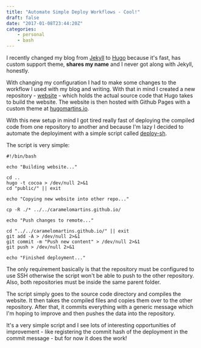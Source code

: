 ```yaml
---
title: "Automate Simple Deploy Workflows - Cool!"
draft: false
date: "2017-01-08T23:44:20Z"
categories:
    - personal
    - bash
---
```


I recently changed my blog from [Jekyll](https://jekyllrb.com/) to [Hugo](https://gohugo.io/) because it's fast, has custom support theme, **shares my name** and I never got along with Jekyll, honestly.

With changing my configuration I had to make some changes to the workflow I used with my blog and writing. With that in mind I created a new repository - [website](https://github.com/caramelomartins/website) - which holds the actual source code that Hugo takes to build the website. The website is then hosted with Github Pages with a custom theme at [hugomartins.io](http://hugomartins.io).

With this new setup in mind I got tired really fast of deploying the compiled code from one repository to another and because I'm lazy I decided to automate the deployiment with a simple script called [deploy-sh](https://github.com/caramelomartins/website/blob/master/scripts/deploy.sh).

The script is very simple:

```
#!/bin/bash

echo "Building website..."

cd ..
hugo -t cocoa > /dev/null 2>&1
cd "public/" || exit

echo "Copying new website into other repo..."

cp -R ./* ../../caramelomartins.github.io/

echo "Push changes to remote..."

cd "../../caramelomartins.github.io/" || exit
git add -A > /dev/null 2>&1
git commit -m "Push new content" > /dev/null 2>&1
git push > /dev/null 2>&1

echo "Finished deployment..."
```

The only requirement basically is that the repository must be configured to use SSH otherwise the script won't be able to push to the other repository. Also, both repositories must be inside the same parent folder.

The script simply goes to the source code directory and compiles the website. It then takes the compiled files and copies them over to the other repository. After that, it commits everything with a generic message which I'm hoping to improve and then pushes the data into the repository.

It's a very simple script and I see lots of interesting opportunities of improvement - like registering the commit hash of the deployment in the commit message - but for now it does the work!
